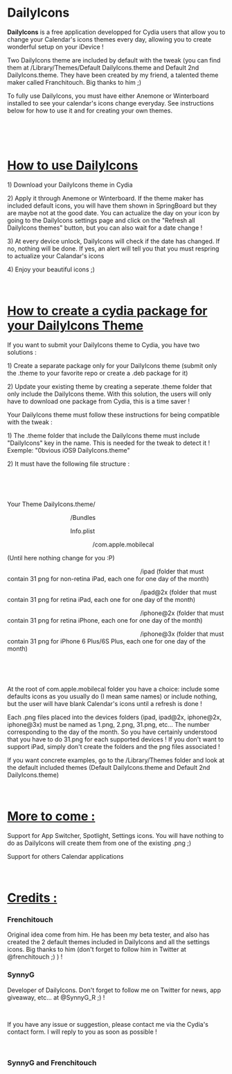 # DailyIcons
<p><strong>DailyIcons</strong> is a free application developped for Cydia users that allow you to change your Calendar's icons themes every day, allowing you to create wonderful setup on your iDevice !</p>

<p>Two DailyIcons theme are included by default with the tweak (you can find them at /Library/Themes/Default DailyIcons.theme and Default 2nd DailyIcons.theme. They have been created by my friend, a talented theme maker called Franchitouch. Big thanks to him ;)</p>

<p>To fully use DailyIcons, you must have either Anemone or Winterboard installed to see your calendar's icons change everyday. See instructions below for how to use it and for creating your own themes.</p>

<p>&nbsp;</p>

<p>&nbsp;</p>

<h1><ins>How to use DailyIcons</ins></h1>

<p>1) Download your DailyIcons theme in Cydia</p>

<p>2) Apply it through Anemone or Winterboard. If the theme maker has included default icons, you will have them shown in SpringBoard but they are maybe not at the good date. You can actualize the day on your icon by going to the DailyIcons settings page and click on the "Refresh all DailyIcons themes" button, but you can also wait for a date change !</p>

<p>3) At every device unlock, DailyIcons will check if the date has changed. If no, nothing will be done. If yes, an alert will tell you that you must respring to actualize your Calandar's icons</p>

<p>4) Enjoy your beautiful icons ;)</p>

<p>&nbsp;</p>

<h1><ins>How to create a cydia package for your DailyIcons Theme</ins></h1>

<p>If you want to submit your DailyIcons theme to Cydia, you have two solutions :</p>

<p>1) Create a separate package only for your DailyIcons theme (submit only the .theme to your favorite repo or create a .deb package for it)</p>

<p>2) Update your existing theme by creating a seperate .theme folder that only include the DailyIcons theme. With this solution, the users will only have to download one package from Cydia, this is a time saver !</p>

<p>Your DailyIcons theme must follow these instructions for being compatible with the tweak :</p>

<p>1) The .theme folder that include the DailyIcons theme must include "DailyIcons" key in the name. This is needed for the tweak to detect it ! Exemple: "0bvious iOS9 DailyIcons.theme"</p>

<p>2) It must have the following file structure :</p>

<p>&nbsp;</p>

<p>&nbsp;</p>

<p>Your Theme DailyIcons.theme/</p>

<p>&nbsp;&nbsp;&nbsp;&nbsp;&nbsp;&nbsp;&nbsp;&nbsp;&nbsp;&nbsp;&nbsp;&nbsp;&nbsp;&nbsp;&nbsp;&nbsp;&nbsp;&nbsp;&nbsp;&nbsp;&nbsp;&nbsp;&nbsp;&nbsp;&nbsp;&nbsp;&nbsp;&nbsp;&nbsp;&nbsp;&nbsp;&nbsp;&nbsp;&nbsp;&nbsp;&nbsp; /Bundles</p>

<p>&nbsp;&nbsp;&nbsp;&nbsp;&nbsp;&nbsp;&nbsp;&nbsp;&nbsp;&nbsp;&nbsp;&nbsp;&nbsp;&nbsp;&nbsp;&nbsp;&nbsp;&nbsp;&nbsp;&nbsp;&nbsp;&nbsp;&nbsp;&nbsp;&nbsp;&nbsp;&nbsp;&nbsp;&nbsp;&nbsp;&nbsp;&nbsp;&nbsp;&nbsp;&nbsp;&nbsp; Info.plist</p>

<p>&nbsp;&nbsp;&nbsp;&nbsp;&nbsp;&nbsp;&nbsp;&nbsp;&nbsp;&nbsp;&nbsp;&nbsp;&nbsp;&nbsp;&nbsp;&nbsp;&nbsp;&nbsp;&nbsp;&nbsp;&nbsp;&nbsp;&nbsp;&nbsp;&nbsp;&nbsp;&nbsp;&nbsp;&nbsp;&nbsp;&nbsp;&nbsp;&nbsp;&nbsp;&nbsp;&nbsp;&nbsp;&nbsp;&nbsp;&nbsp;&nbsp;&nbsp;&nbsp;&nbsp;&nbsp;&nbsp;&nbsp;&nbsp;&nbsp; /com.apple.mobilecal</p>

<p>(Until here nothing change for you :P)</p>

<p>&nbsp;&nbsp;&nbsp;&nbsp;&nbsp;&nbsp;&nbsp;&nbsp;&nbsp;&nbsp;&nbsp;&nbsp;&nbsp;&nbsp;&nbsp;&nbsp;&nbsp;&nbsp;&nbsp;&nbsp;&nbsp;&nbsp;&nbsp;&nbsp;&nbsp;&nbsp;&nbsp;&nbsp;&nbsp;&nbsp;&nbsp;&nbsp;&nbsp;&nbsp;&nbsp;&nbsp;&nbsp;&nbsp;&nbsp;&nbsp;&nbsp;&nbsp;&nbsp;&nbsp;&nbsp;&nbsp;&nbsp;&nbsp;&nbsp;&nbsp;&nbsp;&nbsp;&nbsp;&nbsp;&nbsp;&nbsp;&nbsp;&nbsp;&nbsp;&nbsp;&nbsp;&nbsp;&nbsp;&nbsp;&nbsp;&nbsp;&nbsp;&nbsp;&nbsp;&nbsp;&nbsp;&nbsp;&nbsp;&nbsp;&nbsp;&nbsp;&nbsp; /ipad (folder that must contain 31 png for non-retina iPad, each one for one day of the month)</p>

<p>&nbsp;&nbsp;&nbsp;&nbsp;&nbsp;&nbsp;&nbsp;&nbsp;&nbsp;&nbsp;&nbsp;&nbsp;&nbsp;&nbsp;&nbsp;&nbsp;&nbsp;&nbsp;&nbsp;&nbsp;&nbsp;&nbsp;&nbsp;&nbsp;&nbsp;&nbsp;&nbsp;&nbsp;&nbsp;&nbsp;&nbsp;&nbsp;&nbsp;&nbsp;&nbsp;&nbsp;&nbsp;&nbsp;&nbsp;&nbsp;&nbsp;&nbsp;&nbsp;&nbsp;&nbsp;&nbsp;&nbsp;&nbsp;&nbsp;&nbsp;&nbsp;&nbsp;&nbsp;&nbsp;&nbsp;&nbsp;&nbsp;&nbsp;&nbsp;&nbsp;&nbsp;&nbsp;&nbsp;&nbsp;&nbsp;&nbsp;&nbsp;&nbsp;&nbsp;&nbsp;&nbsp;&nbsp;&nbsp;&nbsp;&nbsp;&nbsp;&nbsp; /ipad@2x (folder that must contain 31 png for retina iPad, each one for one day of the month)</p>

<p>&nbsp;&nbsp;&nbsp;&nbsp;&nbsp;&nbsp;&nbsp;&nbsp;&nbsp;&nbsp;&nbsp;&nbsp;&nbsp;&nbsp;&nbsp;&nbsp;&nbsp;&nbsp;&nbsp;&nbsp;&nbsp;&nbsp;&nbsp;&nbsp;&nbsp;&nbsp;&nbsp;&nbsp;&nbsp;&nbsp;&nbsp;&nbsp;&nbsp;&nbsp;&nbsp;&nbsp;&nbsp;&nbsp;&nbsp;&nbsp;&nbsp;&nbsp;&nbsp;&nbsp;&nbsp;&nbsp;&nbsp;&nbsp;&nbsp;&nbsp;&nbsp;&nbsp;&nbsp;&nbsp;&nbsp;&nbsp;&nbsp;&nbsp;&nbsp;&nbsp;&nbsp;&nbsp;&nbsp;&nbsp;&nbsp;&nbsp;&nbsp;&nbsp;&nbsp;&nbsp;&nbsp;&nbsp;&nbsp;&nbsp;&nbsp;&nbsp;&nbsp; /iphone@2x (folder that must contain 31 png for retina iPhone, each one for one day of the month)</p>

<p>&nbsp;&nbsp;&nbsp;&nbsp;&nbsp;&nbsp;&nbsp;&nbsp;&nbsp;&nbsp;&nbsp;&nbsp;&nbsp;&nbsp;&nbsp;&nbsp;&nbsp;&nbsp;&nbsp;&nbsp;&nbsp;&nbsp;&nbsp;&nbsp;&nbsp;&nbsp;&nbsp;&nbsp;&nbsp;&nbsp;&nbsp;&nbsp;&nbsp;&nbsp;&nbsp;&nbsp;&nbsp;&nbsp;&nbsp;&nbsp;&nbsp;&nbsp;&nbsp;&nbsp;&nbsp;&nbsp;&nbsp;&nbsp;&nbsp;&nbsp;&nbsp;&nbsp;&nbsp;&nbsp;&nbsp;&nbsp;&nbsp;&nbsp;&nbsp;&nbsp;&nbsp;&nbsp;&nbsp;&nbsp;&nbsp;&nbsp;&nbsp;&nbsp;&nbsp;&nbsp;&nbsp;&nbsp;&nbsp;&nbsp;&nbsp;&nbsp;&nbsp; /iphone@3x (folder that must contain 31 png for iPhone 6 Plus/6S Plus, each one for one day of the month)</p>

<p>&nbsp;</p>

<p>&nbsp;</p>

<p>At the root of com.apple.mobilecal folder you have a choice: include some defaults icons as you usually do (I mean same names) or include nothing, but the user will have blank Calendar's icons until a refresh is done !</p>

<p>Each .png files placed into the devices folders (ipad, ipad@2x, iphone@2x, iphone@3x) must be named as 1.png, 2.png, 31.png, etc... The number corresponding to the day of the month. So you have certainly understood that you have to do 31.png for each supported devices ! If you don't want to support iPad, simply don't create the folders and the png files associated !</p>

<p>If you want concrete examples, go to the /Library/Themes folder and look at the default included themes (Default DailyIcons.theme and Default 2nd DailyIcons.theme)</p>

<p>&nbsp;</p>

<h1><ins>More to come :</ins></h1>

<p>Support for App Switcher, Spotlight, Settings icons. You will have nothing to do as DailyIcons will create them from one of the existing .png ;)</p>

<p>Support for others Calendar applications</p>

<p>&nbsp;</p>

<h1><ins>Credits :</ins></h1>

<h3>Frenchitouch</h3>

<p>Original idea come from him. He has been my beta tester, and also has created the 2 default themes included in DailyIcons and all the settings icons. Big thanks to him (don't forget to follow him in Twitter at @frenchitouch ;) ) !</p>

<h3>SynnyG</h3>

<p>Developer of DailyIcons. Don't forget to follow me on Twitter for news, app giveaway, etc... at @SynnyG_R ;) !</p>

<p>&nbsp;</p>

<p>If you have any issue or suggestion, please contact me via the Cydia's contact form. I will reply to you as soon as possible !</p>

<p>&nbsp;</p>

<h3>SynnyG and Frenchitouch</h3>
